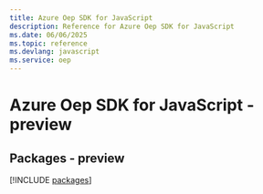 ```yaml
---
title: Azure Oep SDK for JavaScript
description: Reference for Azure Oep SDK for JavaScript
ms.date: 06/06/2025
ms.topic: reference
ms.devlang: javascript
ms.service: oep
---
```

# Azure Oep SDK for JavaScript - preview
## Packages - preview
[!INCLUDE [packages](oep-index.md)]